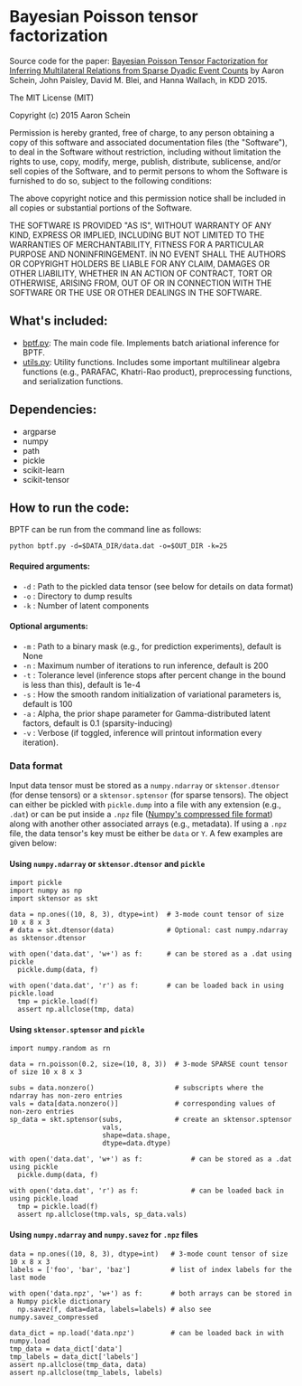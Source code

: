 # Bayesian Poisson tensor factorization
Source code for the paper: [Bayesian Poisson Tensor Factorization for Inferring Multilateral Relations from Sparse Dyadic Event Counts](http://arxiv.org/abs/1506.03493) by Aaron Schein, John Paisley, David M. Blei, and Hanna Wallach, in KDD 2015.

The MIT License (MIT)

Copyright (c) 2015 Aaron Schein

Permission is hereby granted, free of charge, to any person obtaining a copy
of this software and associated documentation files (the "Software"), to deal
in the Software without restriction, including without limitation the rights
to use, copy, modify, merge, publish, distribute, sublicense, and/or sell
copies of the Software, and to permit persons to whom the Software is
furnished to do so, subject to the following conditions:

The above copyright notice and this permission notice shall be included in all
copies or substantial portions of the Software.

THE SOFTWARE IS PROVIDED "AS IS", WITHOUT WARRANTY OF ANY KIND, EXPRESS OR
IMPLIED, INCLUDING BUT NOT LIMITED TO THE WARRANTIES OF MERCHANTABILITY,
FITNESS FOR A PARTICULAR PURPOSE AND NONINFRINGEMENT. IN NO EVENT SHALL THE
AUTHORS OR COPYRIGHT HOLDERS BE LIABLE FOR ANY CLAIM, DAMAGES OR OTHER
LIABILITY, WHETHER IN AN ACTION OF CONTRACT, TORT OR OTHERWISE, ARISING FROM,
OUT OF OR IN CONNECTION WITH THE SOFTWARE OR THE USE OR OTHER DEALINGS IN THE
SOFTWARE.

## What's included:

* [bptf.py](https://github.com/aschein/bptf/blob/master/code/bptf.py): The main code file.  Implements batch ariational inference for BPTF.
* [utils.py](https://github.com/aschein/bptf/blob/master/code/utils.py): Utility functions.  Includes some important multilinear algebra functions (e.g., PARAFAC, Khatri-Rao product), preprocessing functions, and serialization functions.

## Dependencies:

* argparse
* numpy
* path
* pickle
* scikit-learn
* scikit-tensor

## How to run the code:

BPTF can be run from the command line as follows:
```
python bptf.py -d=$DATA_DIR/data.dat -o=$OUT_DIR -k=25
```
#### Required arguments:
* `-d` : Path to the pickled data tensor (see below for details on data format)
* `-o` : Directory to dump results
* `-k` : Number of latent components

#### Optional arguments:
* `-m` : Path to a binary mask (e.g., for prediction experiments), default is None
* `-n` : Maximum number of iterations to run inference, default is 200
* `-t` : Tolerance level (inference stops after percent change in the bound is less than this), default is 1e-4
* `-s` : How the smooth random initialization of variational parameters is, default is 100
* `-a` : Alpha, the prior shape parameter for Gamma-distributed latent factors, default is 0.1 (sparsity-inducing)
* `-v` : Verbose (if toggled, inference will printout information every iteration).

### Data format
Input data tensor must be stored as a `numpy.ndarray` or `sktensor.dtensor` (for dense tensors) or a `sktensor.sptensor` (for sparse tensors).  The object can either be pickled with `pickle.dump` into a file with any extension (e.g., `.dat`) or can be put inside a `.npz` file ([Numpy's compressed file format](http://docs.scipy.org/doc/numpy/reference/routines.io.html)) along with another other associated arrays (e.g., metadata).  If using a `.npz` file, the data tensor's key must be either be `data` or `Y`.  A few examples are given below:

#### Using `numpy.ndarray` or `sktensor.dtensor` and `pickle`
```
import pickle
import numpy as np
import sktensor as skt

data = np.ones((10, 8, 3), dtype=int)  # 3-mode count tensor of size 10 x 8 x 3
# data = skt.dtensor(data)             # Optional: cast numpy.ndarray as sktensor.dtensor

with open('data.dat', 'w+') as f:      # can be stored as a .dat using pickle
  pickle.dump(data, f)

with open('data.dat', 'r') as f:       # can be loaded back in using pickle.load
  tmp = pickle.load(f)
  assert np.allclose(tmp, data)
```
#### Using `sktensor.sptensor` and `pickle`
```
import numpy.random as rn

data = rn.poisson(0.2, size=(10, 8, 3))  # 3-mode SPARSE count tensor of size 10 x 8 x 3

subs = data.nonzero()                    # subscripts where the ndarray has non-zero entries   
vals = data[data.nonzero()]              # corresponding values of non-zero entries
sp_data = skt.sptensor(subs,             # create an sktensor.sptensor 
                       vals,
                       shape=data.shape,
                       dtype=data.dtype)

with open('data.dat', 'w+') as f:            # can be stored as a .dat using pickle
  pickle.dump(data, f)

with open('data.dat', 'r') as f:             # can be loaded back in using pickle.load
  tmp = pickle.load(f)
  assert np.allclose(tmp.vals, sp_data.vals)
```
#### Using `numpy.ndarray` and `numpy.savez` for `.npz` files
```
data = np.ones((10, 8, 3), dtype=int)   # 3-mode count tensor of size 10 x 8 x 3
labels = ['foo', 'bar', 'baz']          # list of index labels for the last mode

with open('data.npz', 'w+') as f:       # both arrays can be stored in a Numpy pickle dictionary
  np.savez(f, data=data, labels=labels) # also see numpy.savez_compressed

data_dict = np.load('data.npz')         # can be loaded back in with numpy.load
tmp_data = data_dict['data']
tmp_labels = data_dict['labels']
assert np.allclose(tmp_data, data)
assert np.allclose(tmp_labels, labels) 
```

